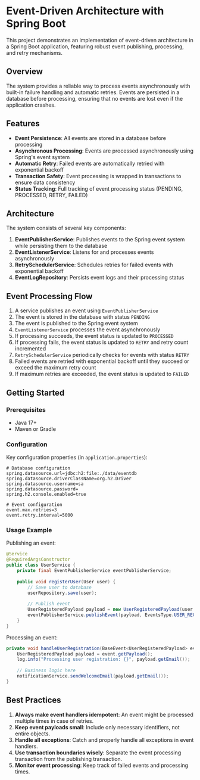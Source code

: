# Event-Driven Architecture with Spring Boot

This project demonstrates an implementation of event-driven architecture in a Spring Boot application, featuring robust event publishing, processing, and retry mechanisms.

## Overview

The system provides a reliable way to process events asynchronously with built-in failure handling and automatic retries. Events are persisted in a database before processing, ensuring that no events are lost even if the application crashes.

## Features

- **Event Persistence**: All events are stored in a database before processing
- **Asynchronous Processing**: Events are processed asynchronously using Spring's event system
- **Automatic Retry**: Failed events are automatically retried with exponential backoff
- **Transaction Safety**: Event processing is wrapped in transactions to ensure data consistency
- **Status Tracking**: Full tracking of event processing status (PENDING, PROCESSED, RETRY, FAILED)

## Architecture

The system consists of several key components:

1. **EventPublisherService**: Publishes events to the Spring event system while persisting them to the database
2. **EventListenerService**: Listens for and processes events asynchronously
3. **RetrySchedulerService**: Schedules retries for failed events with exponential backoff
4. **EventLogRepository**: Persists event logs and their processing status

## Event Processing Flow

1. A service publishes an event using `EventPublisherService`
2. The event is stored in the database with status `PENDING`
3. The event is published to the Spring event system
4. `EventListenerService` processes the event asynchronously
5. If processing succeeds, the event status is updated to `PROCESSED`
6. If processing fails, the event status is updated to `RETRY` and retry count incremented
7. `RetrySchedulerService` periodically checks for events with status `RETRY`
8. Failed events are retried with exponential backoff until they succeed or exceed the maximum retry count
9. If maximum retries are exceeded, the event status is updated to `FAILED`

## Getting Started

### Prerequisites

- Java 17+
- Maven or Gradle

### Configuration

Key configuration properties (in `application.properties`):

```properties
# Database configuration
spring.datasource.url=jdbc:h2:file:./data/eventdb
spring.datasource.driverClassName=org.h2.Driver
spring.datasource.username=sa
spring.datasource.password=
spring.h2.console.enabled=true

# Event configuration
event.max.retries=3
event.retry.interval=5000
```

### Usage Example

Publishing an event:

```java
@Service
@RequiredArgsConstructor
public class UserService {
    private final EventPublisherService eventPublisherService;
    
    public void registerUser(User user) {
        // Save user to database
        userRepository.save(user);
        
        // Publish event
        UserRegisteredPayload payload = new UserRegisteredPayload(user.getId(), user.getEmail());
        eventPublisherService.publishEvent(payload, EventsType.USER_REGISTERED);
    }
}
```

Processing an event:

```java
private void handleUserRegistration(BaseEvent<UserRegisteredPayload> event) {
    UserRegisteredPayload payload = event.getPayload();
    log.info("Processing user registration: {}", payload.getEmail());
    
    // Business logic here
    notificationService.sendWelcomeEmail(payload.getEmail());
}
```

## Best Practices

1. **Always make event handlers idempotent**: An event might be processed multiple times in case of retries.
2. **Keep event payloads small**: Include only necessary identifiers, not entire objects.
3. **Handle all exceptions**: Catch and properly handle all exceptions in event handlers.
4. **Use transaction boundaries wisely**: Separate the event processing transaction from the publishing transaction.
5. **Monitor event processing**: Keep track of failed events and processing times.

